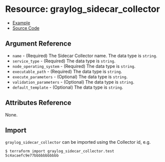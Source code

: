 # Resource: graylog_sidecar_collector

* [Example](https://github.com/bmhughes/terraform-provider-graylog/blob/master/examples/v0.12/sidecar_collector.tf)
* [Source Code](https://github.com/bmhughes/terraform-provider-graylog/blob/master/graylog/resource/sidecar/collector/resource.go)

## Argument Reference

* `name` - (Required) The Sidecar Collector name. The data type is `string`.
* `service_type` - (Required) The data type is `string`.
* `node_operating_system` - (Required) The data type is `string`.
* `executable_path` - (Required) The data type is `string`.
* `execute_parameters` - (Optional) The data type is `string`.
* `validation_parameters` - (Optional) The data type is `string`.
* `default_template` - (Optional) The data type is `string`.

## Attributes Reference

None.

## Import

`graylog_sidecar_collector` can be imported using the Collector id, e.g.

```console
$ terraform import graylog_sidecar_collector.test 5c4acaefc9e77bbbbbbbbbbb
```
